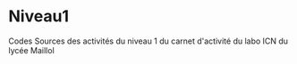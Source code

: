 # Niveau1
Codes Sources des activités du niveau 1 du carnet d'activité du labo ICN du lycée Maillol
